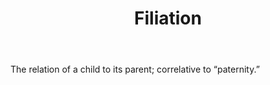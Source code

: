 ---
title: Filiation
letter: F
permalink: "/definitions/bld-filiation.html"
body: The relation of a child to its parent; correlative to “paternity.”
published_at: '2018-07-07'
source: Black's Law Dictionary 2nd Ed (1910)
layout: post
---